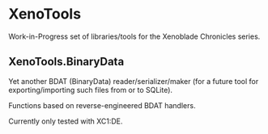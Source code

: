 # XenoTools

Work-in-Progress set of libraries/tools for the Xenoblade Chronicles series.

## XenoTools.BinaryData
Yet another BDAT (BinaryData) reader/serializer/maker (for a future tool for exporting/importing such files from or to SQLite).

Functions based on reverse-engineered BDAT handlers.

Currently only tested with XC1:DE.
